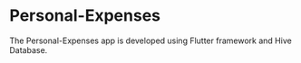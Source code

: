 # Personal-Expenses

The Personal-Expenses app is developed using Flutter framework and Hive Database.
